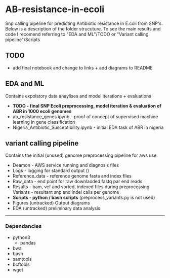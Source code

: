 # AB-resistance-in-ecoli
Snp calling pipeline for predicting Antibiotic resistance in E.coli from SNP's. Below is a description of the folder strucuture. 
To see the main results and code I recomend referring to "EDA and ML"/TODO or "Variant calling pipeline"/Scripts

## TODO
- add final notebook and change to links + add diagrams to README


## EDA and ML
Contains expolatory data anaylises and model iterations + evaluations

- **TODO - final SNP Ecoli preprocessing, model iteration & evaluation of ABR in 1000 ecoli genomes**
- ab_resistance_genes.ipynb - proof of concept of supervised machine learning in gene classification 
- Nigeria_Antibiotic_Susceptibility.ipynb - initial EDA task of ABR in nigeria


## variant calling pipeline
Contains the initial (unused) genome preprocessing pipeline for aws use.

- Deamon - AWS service running and diagnosis files
- Logs - logging for standard output ()
- Reference_data - reference genome fasta and index files
- Raw_data - end point for raw downlaoded fastq par end reads
- Results - bam, vcf and sorted, indexed files during preprocessing
    Variants - resultant snp and indel calls per genome
- **Scripts - python / bash scripts**
    (preprocess_variants.py is not used)
- Figures (untracked)
    Output diagrams 
- EDA (untracked) preliminary data analysis




---
### Dependancies
- python3
    - pandas
- bwa
- bash
- samtools
- bcftools
- wget

